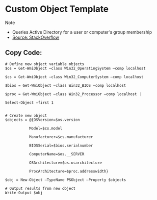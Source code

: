 # Custom Object Template
> [!NOTE]
> - Queries Active Directory for a user or computer's group membership
> - [Source: StackOverflow](https://stackoverflow.com/questions/62110520/how-can-i-get-my-function-to-run-the-custom-object-for-the-computer-names)


## Copy Code:
```
# Define new object variable objects
$os = Get-WmiObject –class Win32_OperatingSystem –comp localhost 

$cs = Get-WmiObject –class Win32_ComputerSystem –comp localhost 

$bios = Get-WmiObject –class Win32_BIOS –comp localhost 

$proc = Get-WmiObject –class Win32_Processor –comp localhost | 

Select-Object –first 1 

 
# Create new object
$objects = @{OSVersion=$os.version 

           Model=$cs.model 

           Manufacturer=$cs.manufacturer 

           BIOSSerial=$bios.serialnumber 

           ComputerName=$os.__SERVER 

           OSArchitecture=$os.osarchitecture 

           ProcArchitecture=$proc.addresswidth} 

$obj = New-Object –TypeName PSObject –Property $objects 

# Output results from new object
Write-Output $obj 
```
